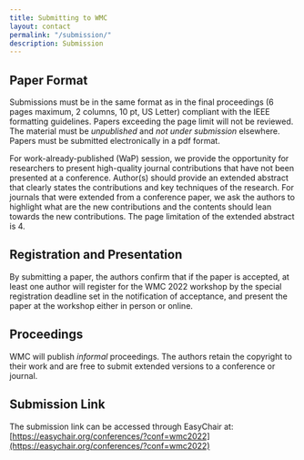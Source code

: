 ```yaml
---
title: Submitting to WMC
layout: contact
permalink: "/submission/"
description: Submission
---
```


## Paper Format

Submissions must be in the same format as in the final proceedings (6 pages maximum, 2 columns, 10 pt, US Letter) compliant with the IEEE formatting guidelines. Papers exceeding the page limit will not be reviewed. The material must be *unpublished* and *not under submission* elsewhere. Papers must be submitted electronically in a pdf format. 

For work-already-published (WaP) session, we provide the opportunity for researchers to present high-quality journal contributions that have not been presented at a conference. Author(s) should provide an extended abstract that clearly states the contributions and key techniques of the research. For journals that were extended from a conference paper, we ask the authors to highlight what are the new contributions and the contents should lean towards the new contributions. The page limitation of the extended abstract is 4.

## Registration and Presentation

By submitting a paper, the authors confirm that if the paper is accepted, at least one author will register for the WMC 2022 workshop by the special registration deadline set in the notification of acceptance, and present the paper at the workshop either in person or online. 

## Proceedings

WMC will publish *informal* proceedings. The authors retain the copyright to their work and are free to submit extended versions to a conference or journal.

## Submission Link

The submission link can be accessed through EasyChair at: [https://easychair.org/conferences/?conf=wmc2022](https://easychair.org/conferences/?conf=wmc2022)
